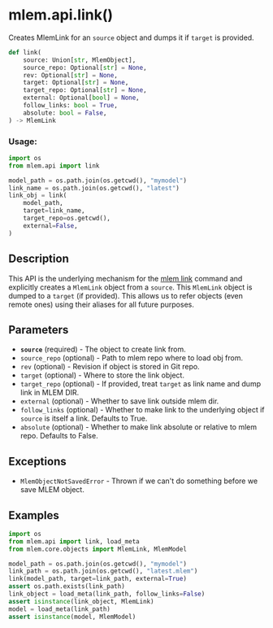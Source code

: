 # mlem.api.link()

Creates MlemLink for an `source` object and dumps it if `target` is provided.

```py
def link(
    source: Union[str, MlemObject],
    source_repo: Optional[str] = None,
    rev: Optional[str] = None,
    target: Optional[str] = None,
    target_repo: Optional[str] = None,
    external: Optional[bool] = None,
    follow_links: bool = True,
    absolute: bool = False,
) -> MlemLink
```

### Usage:

```py
import os
from mlem.api import link

model_path = os.path.join(os.getcwd(), "mymodel")
link_name = os.path.join(os.getcwd(), "latest")
link_obj = link(
    model_path,
    target=link_name,
    target_repo=os.getcwd(),
    external=False,
)
```

## Description

This API is the underlying mechanism for the
[mlem link](/doc/command-reference/link) command and explicitly creates a
`MlemLink` object from a `source`. This `MlemLink` object is dumped to a
`target` (if provided). This allows us to refer objects (even remote ones) using
their aliases for all future purposes.

## Parameters

- **`source`** (required) - The object to create link from.
- `source_repo` (optional) - Path to mlem repo where to load obj from.
- `rev` (optional) - Revision if object is stored in Git repo.
- `target` (optional) - Where to store the link object.
- `target_repo` (optional) - If provided, treat `target` as link name and dump
  link in MLEM DIR.
- `external` (optional) - Whether to save link outside mlem dir.
- `follow_links` (optional) - Whether to make link to the underlying object if
  `source` is itself a link. Defaults to True.
- `absolute` (optional) - Whether to make link absolute or relative to mlem
  repo. Defaults to False.

## Exceptions

- `MlemObjectNotSavedError` - Thrown if we can't do something before we save
  MLEM object.

## Examples

```py
import os
from mlem.api import link, load_meta
from mlem.core.objects import MlemLink, MlemModel

model_path = os.path.join(os.getcwd(), "mymodel")
link_path = os.path.join(os.getcwd(), "latest.mlem")
link(model_path, target=link_path, external=True)
assert os.path.exists(link_path)
link_object = load_meta(link_path, follow_links=False)
assert isinstance(link_object, MlemLink)
model = load_meta(link_path)
assert isinstance(model, MlemModel)
```
